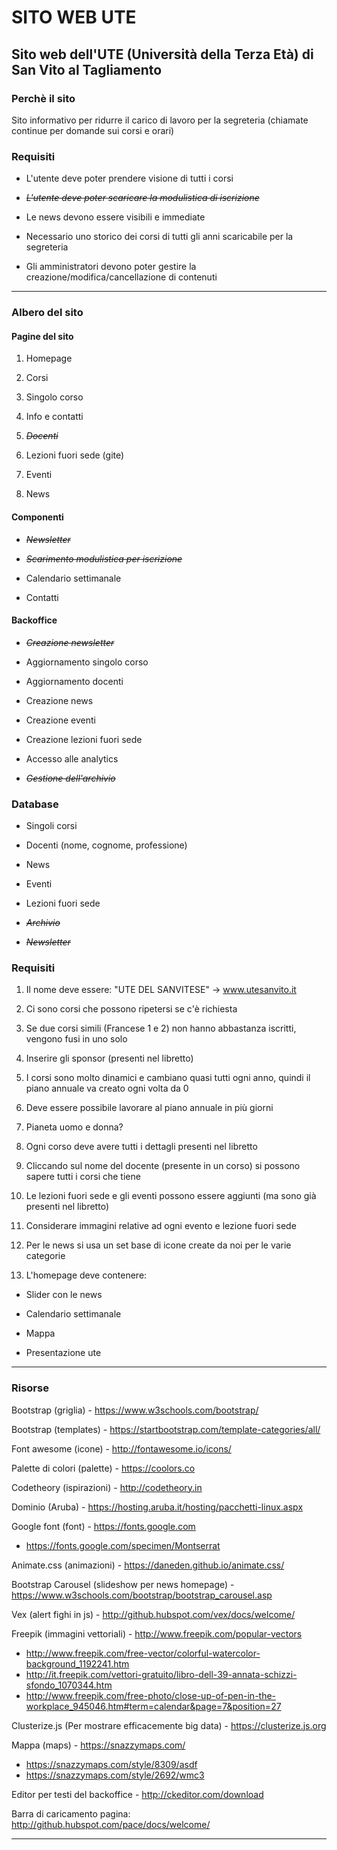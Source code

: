 # SITO WEB UTE
## Sito web dell'UTE (Università della Terza Età) di San Vito al Tagliamento

### Perchè il sito
Sito informativo per ridurre il carico di lavoro per la segreteria (chiamate continue per domande sui corsi e orari)


### Requisiti

* L'utente deve poter prendere visione di tutti i corsi

* ~~_L'utente deve poter scaricare la modulistica di iscrizione_~~

* Le news devono essere visibili e immediate

* Necessario uno storico dei corsi di tutti gli anni scaricabile per la segreteria

* Gli amministratori devono poter gestire la creazione/modifica/cancellazione di contenuti


---

### Albero del sito

#### Pagine del sito

1. Homepage

1. Corsi

1. Singolo corso

1. Info e contatti

1. ~~_Docenti_~~

1. Lezioni fuori sede (gite)

1. Eventi

1. News



#### Componenti

* ~~_Newsletter_~~

* ~~_Scarimento modulistica per iscrizione_~~

* Calendario settimanale

* Contatti

#### Backoffice

* ~~_Creazione newsletter_~~

* Aggiornamento singolo corso

* Aggiornamento docenti

* Creazione news

* Creazione eventi

* Creazione lezioni fuori sede

* Accesso alle analytics

* ~~_Gestione dell'archivio_~~


### Database

* Singoli corsi

* Docenti (nome, cognome, professione)

* News

* Eventi

* Lezioni fuori sede

* ~~_Archivio_~~

* ~~_Newsletter_~~


### Requisiti

1. Il nome deve essere: "UTE DEL SANVITESE" -> www.utesanvito.it

1. Ci sono corsi che possono ripetersi se c'è richiesta

1. Se due corsi simili (Francese 1 e 2) non hanno abbastanza iscritti, vengono fusi in uno solo

1. Inserire gli sponsor (presenti nel libretto)

1. I corsi sono molto dinamici e cambiano quasi tutti ogni anno, quindi il piano annuale va creato ogni volta da 0

1. Deve essere possibile lavorare al piano annuale in più giorni

1. Pianeta uomo e donna?

1. Ogni corso deve avere tutti i dettagli presenti nel libretto

1. Cliccando sul nome del docente (presente in un corso) si possono sapere tutti i corsi che tiene

1. Le lezioni fuori sede e gli eventi possono essere aggiunti (ma sono già presenti nel libretto)

1. Considerare immagini relative ad ogni evento e lezione fuori sede

1. Per le news si usa un set base di icone create da noi per le varie categorie

1. L'homepage deve contenere:

  * Slider con le news
  
  * Calendario settimanale
  
  * Mappa
  
  * Presentazione ute
  

---

### Risorse

Bootstrap (griglia) - https://www.w3schools.com/bootstrap/

Bootstrap (templates) - https://startbootstrap.com/template-categories/all/

Font awesome (icone) - http://fontawesome.io/icons/

Palette di colori (palette) - https://coolors.co

Codetheory (ispirazioni) - http://codetheory.in

Dominio (Aruba) - https://hosting.aruba.it/hosting/pacchetti-linux.aspx

Google font (font) - https://fonts.google.com 
* https://fonts.google.com/specimen/Montserrat

Animate.css (animazioni) - https://daneden.github.io/animate.css/

Bootstrap Carousel (slideshow per news homepage) - https://www.w3schools.com/bootstrap/bootstrap_carousel.asp

Vex (alert fighi in js) - http://github.hubspot.com/vex/docs/welcome/

Freepik (immagini vettoriali) - http://www.freepik.com/popular-vectors
* http://www.freepik.com/free-vector/colorful-watercolor-background_1192241.htm
* http://it.freepik.com/vettori-gratuito/libro-dell-39-annata-schizzi-sfondo_1070344.htm
* http://www.freepik.com/free-photo/close-up-of-pen-in-the-workplace_945046.htm#term=calendar&page=7&position=27

Clusterize.js (Per mostrare efficacemente big data) - https://clusterize.js.org

Mappa (maps) - https://snazzymaps.com/
* https://snazzymaps.com/style/8309/asdf
* https://snazzymaps.com/style/2692/wmc3

Editor per testi del backoffice - http://ckeditor.com/download

Barra di caricamento pagina: http://github.hubspot.com/pace/docs/welcome/

---



